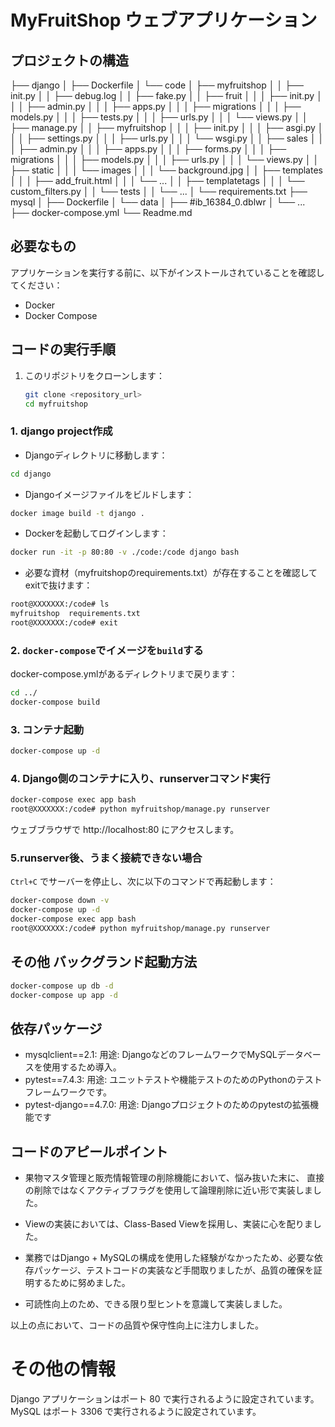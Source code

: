 # MyFruitShop ウェブアプリケーション

## プロジェクトの構造
├── django
│ ├── Dockerfile
│ └── code
│ ├── myfruitshop
│ │ ├── init.py
│ │ ├── debug.log
│ │ ├── fake.py
│ │ ├── fruit
│ │ │ ├── init.py
│ │ │ ├── admin.py
│ │ │ ├── apps.py
│ │ │ ├── migrations
│ │ │ ├── models.py
│ │ │ ├── tests.py
│ │ │ ├── urls.py
│ │ │ └── views.py
│ │ ├── manage.py
│ │ ├── myfruitshop
│ │ │ ├── init.py
│ │ │ ├── asgi.py
│ │ │ ├── settings.py
│ │ │ ├── urls.py
│ │ │ └── wsgi.py
│ │ ├── sales
│ │ │ ├── admin.py
│ │ │ ├── apps.py
│ │ │ ├── forms.py
│ │ │ ├── migrations
│ │ │ ├── models.py
│ │ │ ├── urls.py
│ │ │ └── views.py
│ │ ├── static
│ │ │ └── images
│ │ │ └── background.jpg
│ │ ├── templates
│ │ │ ├── add_fruit.html
│ │ │ └── ...
│ │ ├── templatetags
│ │ │ └── custom_filters.py
│ │ └── tests
│ │ └── ...
│ └── requirements.txt
├── mysql
│ ├── Dockerfile
│ └── data
│ ├── #ib_16384_0.dblwr
│ └── ...
├── docker-compose.yml
└── Readme.md

## 必要なもの

アプリケーションを実行する前に、以下がインストールされていることを確認してください：

- Docker
- Docker Compose

## コードの実行手順

1. このリポジトリをクローンします：

   ```bash
   git clone <repository_url>
   cd myfruitshop

### 1. django project作成
- Djangoディレクトリに移動します：

```sh
cd django
```

- Djangoイメージファイルをビルドします：
```sh
docker image build -t django .
```

- Dockerを起動してログインします：
```sh
docker run -it -p 80:80 -v ./code:/code django bash
```

- 必要な資材（myfruitshopのrequirements.txt）が存在することを確認してexitで抜けます：
```sh
root@XXXXXXX:/code# ls
myfruitshop  requirements.txt
root@XXXXXXX:/code# exit
```
### 2. `docker-compose`でイメージを`build`する
docker-compose.ymlがあるディレクトリまで戻ります：
```sh
cd ../
docker-compose build
```

### 3. コンテナ起動

```sh
docker-compose up -d
```

### 4. Django側のコンテナに入り、runserverコマンド実行
```sh
docker-compose exec app bash
root@XXXXXXX:/code# python myfruitshop/manage.py runserver
```

ウェブブラウザで http://localhost:80 にアクセスします。
### 5.runserver後、うまく接続できない場合

`Ctrl+C` でサーバーを停止し、次に以下のコマンドで再起動します：

```sh
docker-compose down -v
docker-compose up -d
docker-compose exec app bash
root@XXXXXXX:/code# python myfruitshop/manage.py runserver
```

## その他 バックグランド起動方法

```sh
docker-compose up db -d
docker-compose up app -d
```

## 依存パッケージ
- mysqlclient==2.1:
用途: DjangoなどのフレームワークでMySQLデータベースを使用するため導入。
- pytest==7.4.3:
用途: ユニットテストや機能テストのためのPythonのテストフレームワークです。
- pytest-django==4.7.0:
用途: Djangoプロジェクトのためのpytestの拡張機能です


## コードのアピールポイント
- 果物マスタ管理と販売情報管理の削除機能において、悩み抜いた末に、
直接の削除ではなくアクティブフラグを使用して論理削除に近い形で実装しました。

- Viewの実装においては、Class-Based Viewを採用し、実装に心を配りました。

- 業務ではDjango + MySQLの構成を使用した経験がなかったため、必要な依存パッケージ、テストコードの実装など手間取りましたが、品質の確保を証明するために努めました。

- 可読性向上のため、できる限り型ヒントを意識して実装しました。

以上の点において、コードの品質や保守性向上に注力しました。
# その他の情報
Django アプリケーションはポート 80 で実行されるように設定されています。
MySQL はポート 3306 で実行されるように設定されています。
